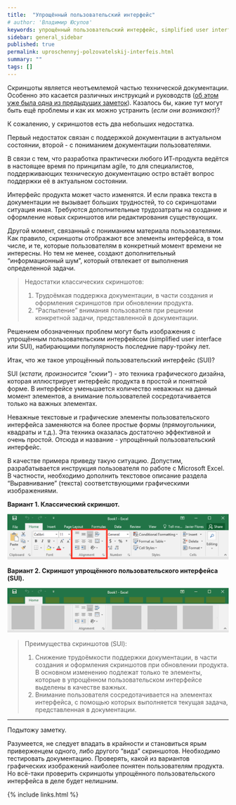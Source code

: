 ```yaml
---
title:  "Упрощённый пользовательский интерфейс"
# author: 'Владимир Юсупов'
keywords: упрощённый пользовательский интерфейс, simplified user interface, SUI, техписатель, технический писатель москва, заметки техписателя
sidebar: general_sidebar
published: true
permalink: uproschennyj-polzovatelskij-interfeis.html
summary: ""
tags: []
---
```


Скриншоты является неотъемлемой частью технической документации. Особенно это касается различных инструкций и руководств ([об этом уже была одна из предыдущих заметок](https://techwritex.ru/prosto-dobav-skrinshot.html)). Казалось бы, какие тут могут быть ещё проблемы и как их можно устранить (*если они возникают*)? 

К сожалению, у скриншотов есть два небольших недостатка. 

Первый недостаток связан с поддержкой документации в актуальном состоянии, второй - с пониманием документации пользователями.

В связи с тем, что разработка практически любого ИТ-продукта ведётся в настоящее время по принципам agile, то для специалистов, поддерживающих техническую документацию остро встаёт вопрос поддержки её в актуальном состоянии. 

Интерфейс продукта может часто изменятся. И если правка текста в документации не вызывает больших трудностей, то со скриншотами ситуация иная. Требуются дополнительные трудозатраты на создание и оформление новых скриншотов или редактирования существующих.

Другой момент, связанный с пониманием материала пользователями. Как правило, скриншоты отображают все элементы интерфейса, в том числе, и те, которые пользователям в конкретный момент времени не интересны. Но тем не менее, создают дополнительный “информационный шум”, который отвлекает от выполнения определенной задачи.

>Недостатки классических скриншотов:
>
>1. Трудоёмкая поддержка документации, в части создания и оформления скриншотов при обновлении продукта.
>2. “Распыление” внимания пользователя при решении конкретной задачи, представленной в документации.
>

Решением обозначенных проблем могут быть изображения с упрощённым пользовательским интерфейсом (simplified user interface или SUI), набирающими популярность последние пару-тройку лет.

Итак, что же такое упрощённый пользовательский интерфейс (SUI)?

SUI (*кстати, произносится "сюии"*) - это техника графического дизайна, которая иллюстрирует интерфейс продукта в простой и понятной форме. В интерфейсе уменьшается количество неважных на данный момент элементов, а внимание пользователей сосредотачивается только на важных элементах.

Неважные текстовые и графические элементы пользовательского интерфейса заменяются на более простые формы (прямоугольники, квадраты и т.д.). Эта техника оказалась достаточно эффективной и очень простой. Отсюда и название - упрощённый пользовательский интерфейс.

В качестве примера приведу такую ситуацию. Допустим, разрабатывается инструкция пользователя по работе с Microsoft Excel. В частности, необходимо дополнить текстовое описание раздела “Выравнивание” (текста) соответствующими графическими изображениями.

**Вариант 1. Классический скриншот.**

 <p><img src="images/klassicheskij-skrinshot.png" alt="Пример использования классического скриншота в технической документации" /></p>

**Вариант 2. Скриншот упрощённого пользовательского интерфейса (SUI).**

 <p><img src="images/skrinshot-sui.png" alt="Пример использования SUI в технической документации" /></p>

>Преимущества скриншотов (SUI):
>
>1. Снижение трудоёмкости поддержки документации, в части создания и оформления скриншотов при обновлении продукта. В основном изменению подлежат только те элементы, которые в упрощённом пользовательском интерфейсе выделены в качестве важных. 
>2. Внимание пользователя сосредотачивается на элементах интерфейса, с помощью которых выполняется текущая задача, представленная в документации.
>

***

Подытожу заметку.

Разумеется, не следует впадать в крайности и становиться ярым приверженцем одного, либо другого “вида” скриншотов. Необходимо тестировать документацию. Проверять, какой из вариантов графических изображений наиболее понятен пользователям продукта. Но всё-таки проверить скриншоты упрощённого пользовательского интерфейса в деле будет нелишним. 

{% include links.html %}
